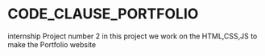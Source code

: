 # CODE_CLAUSE_PORTFOLIO
internship Project number 2 in this project we work on the HTML,CSS,JS to make the Portfolio website

